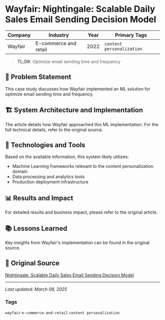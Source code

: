# Wayfair: Nightingale: Scalable Daily Sales Email Sending Decision Model

| Company | Industry | Year | Primary Tags | 
|---------|----------|------|--------------|
| Wayfair | E-commerce and retail | 2022 | `content personalization` |

> **TL;DR**: Optimize email sending time and frequency

## 📝 Problem Statement

This case study discusses how Wayfair implemented an ML solution for optimize email sending time and frequency.

## 🏗️ System Architecture and Implementation

The article details how Wayfair approached this ML implementation. For the full technical details, refer to the original source.

## 🔧 Technologies and Tools

Based on the available information, this system likely utilizes:

- Machine Learning frameworks relevant to the content personalization domain
- Data processing and analytics tools
- Production deployment infrastructure

## 📊 Results and Impact

For detailed results and business impact, please refer to the original article.

## 📚 Lessons Learned

Key insights from Wayfair's implementation can be found in the original source.

## 🔗 Original Source

[Nightingale: Scalable Daily Sales Email Sending Decision Model](https://www.aboutwayfair.com/careers/tech-blog/nightingale-scalable-daily-email-sending-decision-model)

---

*Last updated: March 08, 2025*

### Tags

`wayfair` `e-commerce-and-retail` `content personalization`
